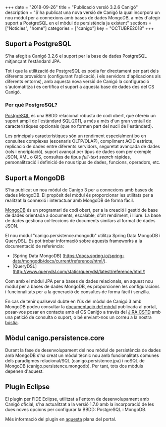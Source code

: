 +++
date        = "2018-09-26"
title       = "Publicació versió 3.2.6 Canigó"
description = "S'ha publicat una nova versió de Canigó la qual incorpora un nou mòdul per a connexions amb bases de dades MongoDB, a més d'afegir suport a PostgreSQL en el mòdul de persistència ja existent"
sections    = ["Notícies", "home"]
categories  = ["canigo"]
key         = "OCTUBRE2018"
+++

## Suport a PostgreSQL

S'ha afegit a Canigó 3.2.6 el suport per la base de dades PostgreSQL mitjançant l'estàndard JPA.

Tot i que la utilització de PostgreSQL es podia fer directament per part dels diferents proveïdors (configurant l'aplicació, i els servidors d'aplicacions als diferents entorns), amb aquesta nova versió de Canigó la configuració s'automatitza i es certifica el suport a aquesta base de dades des del CS Canigó.

### Per què PostgreSQL?

[PostgreSQL]((https://www.postgresql.org/)) és una BBDD relacional robusta de codi obert, que ofereix un suport ampli de l'estàndard SQL:2011, a més a més d'un gran ventall de característiques opcionals (que no formen part del nucli de l'estàndard).

Les principals característiques són un rendiment especialment bo en consultes complexes (escenaris OLTP/OLAP), compliment ACID estricte, replicació de dades entre diferents servidors, seguretat avançada de dades (rols i encriptació), suport avançat per tipus de dades com per exemple JSON, XML o GIS, consultes de tipus _full-text search_ ràpides, personalització i definició de nous tipus de dades, funcions, operadors, etc.

## Suport a MongoDB

S'ha publicat un nou mòdul de Canigó 3 per a connexions amb bases de dades MongoDB. El propòsit del mòdul és proporcionar les utilitats per a realitzat la connexió i interactuar amb MongoDB de forma fàcil.

[MongoDB](https://www.mongodb.com/) és un programari de codi obert, per a la creació i gestió de base de dades orientada a documents, escalable, d'alt rendiment, i lliure. La base de dades gestiona col·leccions de documents similars al format de dades JSON.

El nou mòdul "canigo.persistence.mongodb" utilitza Spring Data MongoDB i QueryDSL. Es pot trobar informació sobre aquests frameworks a la documentació de referència:

* [Spring Data MongoDB] (https://docs.spring.io/spring-data/mongodb/docs/current/reference/html/). 
* [QueryDSL] (http://www.querydsl.com/static/querydsl/latest/reference/html/)

Com amb el mòdul JPA per a bases de dades relacionals, en aquest nou mòdul per a bases de dades MongoDB, es proporcionen les configuracions i funcionalitats per a la generació de consultes de forma fàcil i senzilla.

En cas de tenir qualsevol dubte en l'ús del mòdul de Canigó 3 amb MongoDB podeu consultar la [documentació del mòdul](https://canigo.ctti.gencat.cat/canigo-documentacio-versions-34-core/modul-mongodb) publicada al portal, posar-vos posar en contacte amb el CS Caniǵo a través del [JIRA CSTD](https://cstd.ctti.gencat.cat/jiracstd/CAN) amb una petició de consulta o suport, o bé enviant-nos un correu a la nostra [bústia](mailto:oficina-tecnica.canigo.ctti@gencat.cat).

## Mòdul canigo.persistence.core

Durant la fase de desenvolupament del nou mòdul de persistència de dades amb MongoDB s'ha creat un mòdul tècnic nou amb funcionalitats comunes dels paradigmes relacional/SQL (canigo.persistence.jpa) i noSQL de MongoDB (canigo.persistence.mongodb). Per tant, tots dos mòduls depenen d'aquest.

## Plugin Eclipse

El plugin per l'IDE Eclipse, utilitzat a l'entorn de desenvolupament amb Canigó oficial, s'ha actualitzat a la versió 1.7.0 amb la incorporació de les dues noves opcions per configurar la BBDD: PostgreSQL i MongoDB.

Més informació del plugin en [aquesta](https://canigo.ctti.gencat.cat/canigo-download-related/plugin-canigo/) plana del portal.
